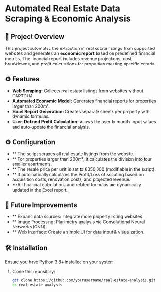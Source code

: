 # Automated Real Estate Data Scraping & Economic Analysis

## 📌 Project Overview
This project automates the extraction of real estate listings from supported websites and generates an **economic report** based on predefined financial metrics. The financial report includes revenue projections, cost breakdowns, and profit calculations for properties meeting specific criteria.

## ⚙️ Features
- **Web Scraping:** Collects real estate listings from websites without CAPTCHA.
- **Automated Economic Model:** Generates financial reports for properties larger than 200m².
- **Excel Report Generation:** Creates separate sheets per property with dynamic formulas.
- **User-Defined Profit Calculation:** Allows the user to modify input values and auto-update the financial analysis.

## ⚙️ Configuration
- ** The script scrapes all real estate listings from the website.
- ** For properties larger than 200m², it calculates the division into four smaller apartments.
- ** The resale price per unit is set to €350,000 (modifiable in the script).
- ** It automatically calculates the Profit/Loss of scouting based on acquisition costs, renovation costs, and projected revenue.
- **All financial calculations and related formulas are dynamically updated in the Excel report.

## 🔄 Future Improvements
- ** Expand data sources: Integrate more property listing websites.
- ** Image Processing: Planimetry analysis via Convolutional Neural Networks (CNN).
- ** Web Interface: Create a simple UI for data input & visualization.

## 🛠️ Installation
Ensure you have Python 3.8+ installed on your system.

1. Clone this repository:
   ```bash
   git clone https://github.com/yourusername/real-estate-analysis.git
   cd real-estate-analysis
